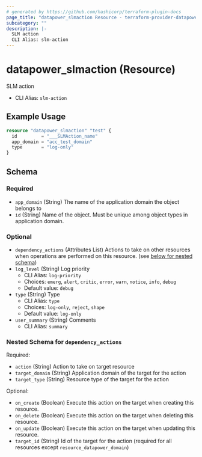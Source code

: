 ```yaml
---
# generated by https://github.com/hashicorp/terraform-plugin-docs
page_title: "datapower_slmaction Resource - terraform-provider-datapower"
subcategory: ""
description: |-
  SLM action
  CLI Alias: slm-action
---
```


# datapower_slmaction (Resource)

SLM action
  - CLI Alias: `slm-action`

## Example Usage

```terraform
resource "datapower_slmaction" "test" {
  id         = "___SLMAction_name"
  app_domain = "acc_test_domain"
  type       = "log-only"
}
```

<!-- schema generated by tfplugindocs -->
## Schema

### Required

- `app_domain` (String) The name of the application domain the object belongs to
- `id` (String) Name of the object. Must be unique among object types in application domain.

### Optional

- `dependency_actions` (Attributes List) Actions to take on other resources when operations are performed on this resource. (see [below for nested schema](#nestedatt--dependency_actions))
- `log_level` (String) Log priority
  - CLI Alias: `log-priority`
  - Choices: `emerg`, `alert`, `critic`, `error`, `warn`, `notice`, `info`, `debug`
  - Default value: `debug`
- `type` (String) Type
  - CLI Alias: `type`
  - Choices: `log-only`, `reject`, `shape`
  - Default value: `log-only`
- `user_summary` (String) Comments
  - CLI Alias: `summary`

<a id="nestedatt--dependency_actions"></a>
### Nested Schema for `dependency_actions`

Required:

- `action` (String) Action to take on target resource
- `target_domain` (String) Application domain of the target for the action
- `target_type` (String) Resource type of the target for the action

Optional:

- `on_create` (Boolean) Execute this action on the target when creating this resource.
- `on_delete` (Boolean) Execute this action on the target when deleting this resource.
- `on_update` (Boolean) Execute this action on the target when updating this resource.
- `target_id` (String) Id of the target for the action (required for all resources except `resource_datapower_domain`)
